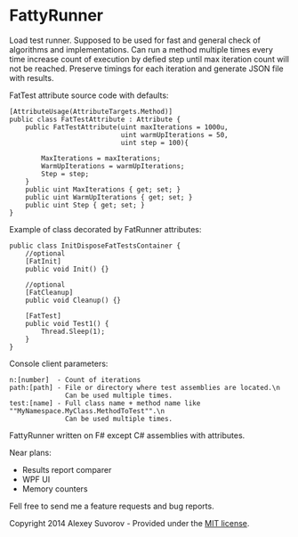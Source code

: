FattyRunner
===========

Load test runner. Supposed to be used for fast and general check of algorithms and implementations. Can run a method multiple times every time increase count of execution by defied step until max iteration count will not be reached. Preserve timings for each iteration and generate JSON file with results.

FatTest attribute source code with defaults:

	[AttributeUsage(AttributeTargets.Method)]
    public class FatTestAttribute : Attribute {
        public FatTestAttribute(uint maxIterations = 1000u, 
                                uint warmUpIterations = 50, 
                                uint step = 100){
            
            MaxIterations = maxIterations;
            WarmUpIterations = warmUpIterations;
            Step = step;
        }
        public uint MaxIterations { get; set; }
        public uint WarmUpIterations { get; set; }
        public uint Step { get; set; }
    }

Example of class decorated by FatRunner attributes:

	public class InitDisposeFatTestsContainer {
        //optional
		[FatInit]
        public void Init() {}
		
		//optional
        [FatCleanup]
        public void Cleanup() {}

        [FatTest]
        public void Test1() {
            Thread.Sleep(1);
        }
    }

Console client parameters:

	n:[number]  - Count of iterations
	path:[path] - File or directory where test assemblies are located.\n 
				  Can be used multiple times.
	test:[name] - Full class name + method name like ""MyNamespace.MyClass.MethodToTest"".\n
	              Can be used multiple times.



FattyRunner written on F# except C# assemblies with attributes.

Near plans:

* Results report comparer
* WPF UI 
* Memory counters

Fell free to send me a feature requests and bug reports.


Copyright 2014 Alexey Suvorov - Provided under the [MIT license](https://github.com/alexeysuvorov/FattyRunner/blob/master/LICENSE).
